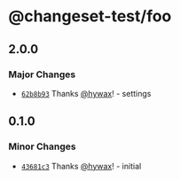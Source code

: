 # @changeset-test/foo

## 2.0.0

### Major Changes

- [`62b8b93`](https://github.com/hywax/changeset-test/commit/62b8b93b05de3e40c062ceb9f5fd4362d6519542) Thanks [@hywax](https://github.com/hywax)! - settings

## 0.1.0

### Minor Changes

- [`43681c3`](https://github.com/hywax/changeset-test/commit/43681c3931efb2eb971e17fd07cc7c66e54f6506) Thanks [@hywax](https://github.com/hywax)! - initial

